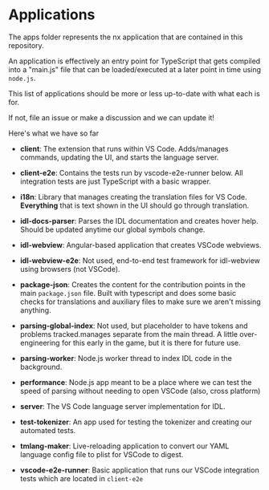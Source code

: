 # Applications

The apps folder represents the nx application that are contained in this repository.

An application is effectively an entry point for TypeScript that gets compiled into a "main.js" file that can be loaded/executed at a later point in time using `node.js`.

This list of applications should be more or less up-to-date with what each is for.

If not, file an issue or make a discussion and we can update it!

Here's what we have so far

- **client**: The extension that runs within VS Code. Adds/manages commands, updating the UI, and starts the language server.

- **client-e2e**: Contains the tests run by vscode-e2e-runner below. All integration tests are just TypeScript with a basic wrapper.

- **i18n**: Library that manages creating the translation files for VS Code. **Everything** that is text shown in the UI should go through translation.

- **idl-docs-parser**: Parses the IDL documentation and creates hover help. Should be updated anytime our global symbols change.

- **idl-webview**: Angular-based application that creates VSCode webviews.

- **idl-webview-e2e**: Not used, end-to-end test framework for idl-webview using browsers (not VSCode).

- **package-json**: Creates the content for the contribution points in the main `package.json` file. Built with typescript and does some basic checks for translations and auxiliary files to make sure we aren't missing anything.

- **parsing-global-index**: Not used, but placeholder to have tokens and problems tracked.manages separate from the main thread. A little over-engineering for this early in the game, but it is there for future use.

- **parsing-worker**: Node.js worker thread to index IDL code in the background.

- **performance**: Node.js app meant to be a place where we can test the speed of parsing without needing to open VSCode (also, cross platform)

- **server**: The VS Code language server implementation for IDL.

- **test-tokenizer**: An app used for testing the tokenizer and creating our automated tests.

- **tmlang-maker**: Live-reloading application to convert our YAML language config file to plist for VSCode to digest.

- **vscode-e2e-runner**: Basic application that runs our VSCode integration tests which are located in `client-e2e`
